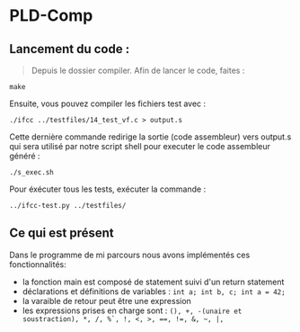 # PLD-Comp

## Lancement du code :

> Depuis le dossier compiler.
Afin de lancer le code, faites : 
```
make
```

Ensuite, vous pouvez compiler les fichiers test avec :
```
./ifcc ../testfiles/14_test_vf.c > output.s
```
Cette dernière commande redirige la sortie (code assembleur) vers output.s qui sera utilisé par notre script shell pour executer le code assembleur généré : 
```
./s_exec.sh
```

Pour éxécuter tous les tests, exécuter la commande :
```
../ifcc-test.py ../testfiles/
```

## Ce qui est présent

Dans le programme de mi parcours nous avons implémentés ces fonctionnalités:
- la fonction main est composé de statement suivi d'un return statement
- déclarations et définitions de variables : ```int a; int b, c; int a = 42;```
- la varaible de retour peut être une expression
- les expressions prises en charge sont : ```(), +, -(unaire et soustraction), *, /, %`, !, <, >, ==, !=, &, ~, |, ```